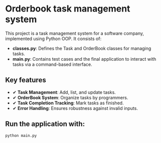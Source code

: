 # Orderbook task management system

This project is a task management system for a software company, implemented using Python OOP. It consists of:

- **classes.py**: Defines the Task and OrderBook classes for managing tasks.
- **main.py**: Contains test cases and the final application to interact with tasks via a command-based interface.

## Key features
- ✔ **Task Management**: Add, list, and update tasks.
- ✔ **OrderBook System**: Organize tasks by programmers.
- ✔ **Task Completion Tracking**: Mark tasks as finished.
- ✔ **Error Handling**: Ensures robustness against invalid inputs.

## Run the application with:
```bash
python main.py
